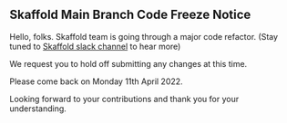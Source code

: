 <!-- Thank you for your contribution! -->

## Skaffold Main Branch Code Freeze Notice

Hello, folks. Skaffold team is going through a major code refactor. (Stay tuned to [Skaffold slack channel](https://kubernetes.slack.com/messages/CABQMSZA6/) to hear more)

We request you to hold off submitting any changes at this time. 

Please come back on Monday 11th April 2022.

Looking forward to your contributions and thank you for your understanding.

